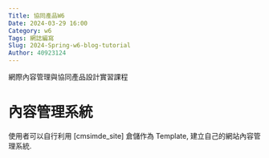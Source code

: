 ```yaml
---
Title: 協同產品W6
Date: 2024-03-29 16:00
Category: w6
Tags: 網誌編寫
Slug: 2024-Spring-w6-blog-tutorial
Author: 40923124
---
```


網際內容管理與協同產品設計實習課程

<!-- PELICAN_END_SUMMARY -->

# 內容管理系統
使用者可以自行利用 [cmsimde_site] 倉儲作為 Template, 建立自己的網站內容管理系統.

